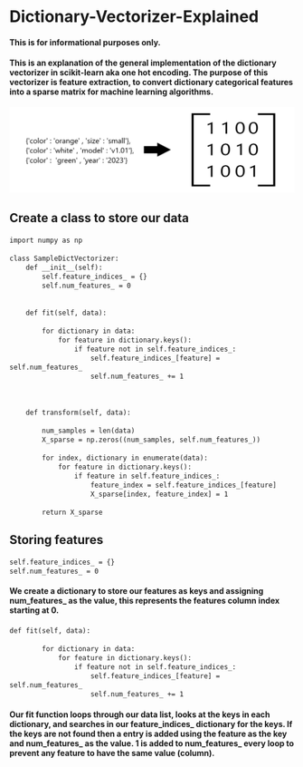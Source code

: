 # Dictionary-Vectorizer-Explained

#### This is for informational purposes only.
#### This is an explanation of the general implementation of the dictionary vectorizer in scikit-learn aka one hot encoding. The purpose of this vectorizer is feature extraction, to convert dictionary categorical features into a sparse matrix for machine learning algorithms.



<img src='https://github.com/JReyDev/Dictionary-Vectorizer-Explained/blob/main/images/homepageconversion.png'>


## Create a class to store our data
```
import numpy as np

class SampleDictVectorizer:
    def __init__(self):
        self.feature_indices_ = {}
        self.num_features_ = 0 


    def fit(self, data):

        for dictionary in data: 
            for feature in dictionary.keys():
                if feature not in self.feature_indices_: 
                    self.feature_indices_[feature] = self.num_features_
                    self.num_features_ += 1 



    def transform(self, data):

        num_samples = len(data) 
        X_sparse = np.zeros((num_samples, self.num_features_))

        for index, dictionary in enumerate(data):
            for feature in dictionary.keys():
                if feature in self.feature_indices_:
                    feature_index = self.feature_indices_[feature]
                    X_sparse[index, feature_index] = 1

        return X_sparse

```

## Storing features

```
self.feature_indices_ = {}
self.num_features_ = 0 
```

#### We create a dictionary to store our features as keys and assigning num_features_ as the value, this represents the features column index starting at 0.

```
def fit(self, data):

        for dictionary in data: 
            for feature in dictionary.keys():
                if feature not in self.feature_indices_: 
                    self.feature_indices_[feature] = self.num_features_
                    self.num_features_ += 1 
```

#### Our fit function loops through our data list, looks at the keys in each dictionary, and searches in our feature_indices_ dictionary for the keys. If the keys are not found then a entry is added using the feature as the key and num_features_ as the value. 1 is added to num_features_ every loop to prevent any feature to have the same value (column).
